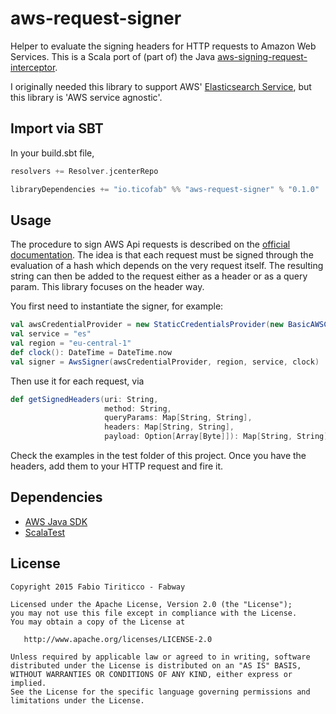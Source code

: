 aws-request-signer
==================

Helper to evaluate the signing headers for HTTP requests to Amazon Web Services. This is a Scala port of (part of) the Java [aws-signing-request-interceptor](https://github.com/inreachventures/aws-signing-request-interceptor).

I originally needed this library to support AWS' [Elasticsearch Service](https://aws.amazon.com/elasticsearch-service/), but this library is 'AWS service agnostic'.


Import via SBT
--------------

In your build.sbt file,

```sbt
resolvers += Resolver.jcenterRepo

libraryDependencies += "io.ticofab" %% "aws-request-signer" % "0.1.0"
```

Usage
-----

The procedure to sign AWS Api requests is described on the [official documentation](http://docs.aws.amazon.com/general/latest/gr/sigv4_signing.html). The idea is that each request must be signed through the evaluation of a hash which depends on the very request itself. The resulting string can then be added to the request either as a header or as a query param. This library focuses on the header way.

You first need to instantiate the signer, for example:

```scala
val awsCredentialProvider = new StaticCredentialsProvider(new BasicAWSCredentials("YOUR-ID", "YOUR-SECRET"))
val service = "es"
val region = "eu-central-1"
def clock(): DateTime = DateTime.now
val signer = AwsSigner(awsCredentialProvider, region, service, clock)
```

Then use it for each request, via

```scala
def getSignedHeaders(uri: String,
                     method: String,
                     queryParams: Map[String, String],
                     headers: Map[String, String],
                     payload: Option[Array[Byte]]): Map[String, String]
```


Check the examples in the test folder of this project. Once you have the headers, add them to your HTTP request and fire it.


Dependencies
------------

* [AWS Java SDK][1]
* [ScalaTest][2]

License
--------

    Copyright 2015 Fabio Tiriticco - Fabway

    Licensed under the Apache License, Version 2.0 (the "License");
    you may not use this file except in compliance with the License.
    You may obtain a copy of the License at

       http://www.apache.org/licenses/LICENSE-2.0

    Unless required by applicable law or agreed to in writing, software
    distributed under the License is distributed on an "AS IS" BASIS,
    WITHOUT WARRANTIES OR CONDITIONS OF ANY KIND, either express or implied.
    See the License for the specific language governing permissions and
    limitations under the License.

[1]: https://aws.amazon.com/sdk-for-java/
[2]: http://www.scalatest.org 

